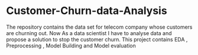 # Customer-Churn-data-Analysis
The repository contains the data set for telecom company whose customers are churning out. Now As a data scientist I have to analyse data and propose a solution to stop the customer churn. This project contains EDA , Preprocessing , Model Building and Model evaluation
